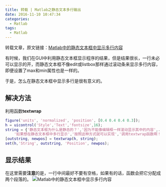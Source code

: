 ```yaml
---
title: 转载 | Matlab之静态文本多行输出
date: 2016-11-10 10:47:34
categories:
  - Matlab
tags:
  - Matlab
---
```


转载文章，原文链接：[Matlab中的静态文本框中显示多行内容](http://blog.sina.com.cn/s/blog_4d633dc70100nwzf.html)

有时候，我们在GUI中利用静态文本框显示程序的结果，但是结果很长，一行未必可以显示的开，而静态文本框不像edit或listbox那样通过滚动条来显示多行内容，即便设置了max和min属性也是一样的。

于是，怎么在静态文本框中显示多行是很有意义的。

<!--more-->

## 解决方法 ##

利用函数**textwrap**
```matlab
figure('units', 'normalized', 'position', [0.4 0.4 0.4 0.3]);
h = uicontrol('Style','Text','fontsize',16);
string = {'静态文本框为什么是静态的？','因为不能像编辑框一样滚动显示其中的内容',...
    '如果想在静态文本框中多行显示','按照这种方式就可以实现','调用textwrap函数啊！'};
[outstring, newpos] = textwrap(h, string);
set(h,'String', outstring, 'Position', newpos);
```
## 显示结果 ##

在这里需要**注意**的是，一行中间最好不要有空格，如果有的话，函数会把它分配成两个段落的。
![Matlab中的静态文本框中显示多行内容](https://airbird-1252162485.cos.ap-shanghai.myqcloud.com/20160610-matlab-gui-multi-row-text.png)
